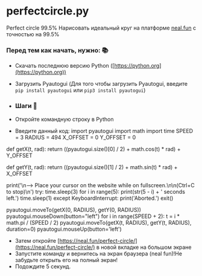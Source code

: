 # perfectcircle.py
Perfect circle 99.5%
Нарисовать идеальный круг на платформе [neal.fun](https://neal.fun) с точностью на 99.5%

### Перед тем как начать, нужно: 📚
- Скачать последнюю версию Python ([https://python.org](https://python.org))
 - Загрузить Pyautogui (Для того чтобы загрузить Pyautogui, введите `pip install pyautogui` или `pip3 install pyautogui`)
 
- ### Шаги 📜
- Откройте командную строку в Python 
- Введите данный код:
import pyautogui
import math
import time
SPEED = 3
RADIUS = 494
X_OFFSET = 0
Y_OFFSET = 0

def getX(t, rad):
    return ((pyautogui.size()[0] / 2) + math.cos(t) * rad) + Y_OFFSET

def getY(t, rad):
    return ((pyautogui.size()[1] / 2) + math.sin(t) * rad) + X_OFFSET

print('\n--> Place your cursor on the website while on fullscreen.\n\n(Ctrl+C to stop)\n')
try:
    time.sleep(3)
    for i in range(5):
        print(str(5 - i) + ' seconds left.')
        time.sleep(1)
except KeyboardInterrupt:
    print('Aborted.')
    exit()

pyautogui.moveTo(getX(0, RADIUS), getY(0, RADIUS))
pyautogui.mouseDown(button="left")
for i in range(SPEED + 2):
    t = i * math.pi / (SPEED / 2)
    pyautogui.moveTo(getX(t, RADIUS), getY(t, RADIUS), duration=0)
pyautogui.mouseUp(button='left')

- Затем откройте [https://neal.fun/perfect-circle/](https://neal.fun/perfect-circle/) в новой вкладке на большом экране
- Запустите команду и вернитесь на экран браузера (neal fun)!Не забудьте открыть его на полный экран!
- Подождите 5 секунд.
